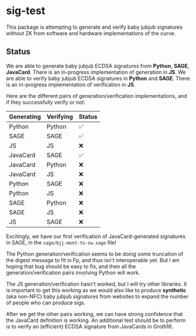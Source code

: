 # sig-test

This package is attempting to generate and verify baby jubjub signatures without ZK from software and hardware implementations of the curve.

## Status

We are able to generate baby jubjub ECDSA signatures from **Python**, **SAGE**, **JavaCard**. There is an in-progress implementation of generation in **JS**. We are able to verify baby jubjub ECDSA signatures in **Python** and **SAGE**. There is an in-progress implementation of verification in **JS**.

Here are the different pairs of generation/verification implementations, and if they successfully verify or not:

| Generating | Verifying | Status |
| ---------- | --------- | ------ |
| Python     | Python    | ✅     |
| SAGE       | SAGE      | ✅     |
| JS         | JS        | ❌     |
| JavaCard   | SAGE      | ✅     |
| JavaCard   | Python    | ❌     |
| JavaCard   | JS        | ❌     |
| Python     | SAGE      | ❌     |
| Python     | JS        | ❌     |
| SAGE       | Python    | ❌     |
| SAGE       | JS        | ❌     |
| JS         | SAGE      | ❌     |

Excitingly, we have our first verification of JavaCard-generated signatures in SAGE, in the `sage/bjj-mont-to-sw.sage` file!

The Python generation/verification seems to be doing some truncation of the digest message to fit in Fp, and thus isn't interoperable yet. But I am hoping that bug should be easy to fix, and then all the generation/verification pairs involving Python will work.

The JS generation/verification hasn't worked, but I will try other libraries. It is important to get this working as we would also like to produce **synthetic** (aka non-NFC) baby jubjub signatures from websites to expand the number of people who can produce sigs.

After we get the other pairs working, we can have strong confidence that the JavaCard definition is working. An additional test should be to perform is to verify an (efficient) ECDSA signature from JavaCards in Groth16.
